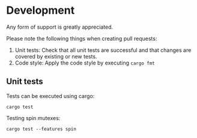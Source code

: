 # Development

Any form of support is greatly appreciated. 

Please note the following things when creating pull requests:

1. Unit tests: Check that all unit tests are successful and that changes are covered by existing or new tests.
2. Code style: Apply the code style by executing `cargo fmt`

## Unit tests

Tests can be executed using cargo:
````
cargo test
````

Testing spin mutexes:
````
cargo test --features spin
````